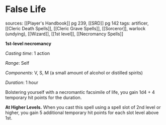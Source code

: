 # False Life
sources: [[Player's Handbook]] pg 239, [[SRD]] pg 142
tags: artificer, [[Cleric Death Spells]], [[Cleric Grave Spells]], [[Sorceror]], warlock (undying), [[Wizard]], [[1st level]], [[Necromancy Spells]]

**1st-level necromancy**

*Casting time*: 1 action

*Range*: Self

*Components*: V, S, M (a small amount of alcohol or distilled spirits)

*Duration*: 1 hour

Bolstering yourself with a necromantic facsimile of life, you gain 1d4 + 4 temporary hit points for the duration.

**At Higher Levels.** When you cast this spell using a spell slot of 2nd level or higher, you gain 5 additional temporary hit points for each slot level above 1st.
